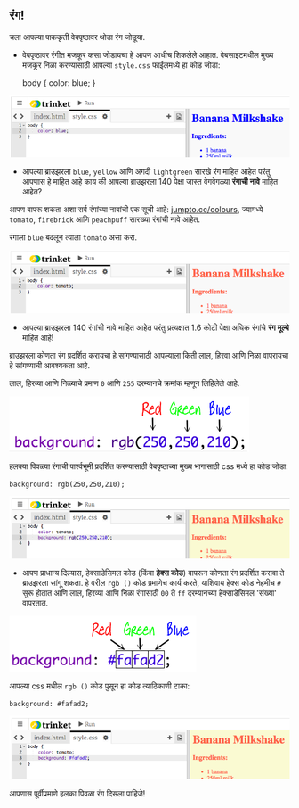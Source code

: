 ## रंग!

चला आपल्या पाककृती वेबपृष्ठावर थोडा रंग जोडूया.

+ वेबपृष्ठावर रंगीत मजकूर कसा जोडायचा हे आपण आधीच शिकलेले आहात. वेबसाइटमधील मुख्य मजकूर निळा करण्यासाठी आपल्या `style.css` फाईलमध्ये हा कोड जोडा:

    body {
        color: blue;
    }
    

![स्क्रीनशॉट](images/recipe-blue.png)

+ आपल्या ब्राउझरला `blue`, `yellow` आणि अगदी `lightgreen` सारखे रंग माहित आहेत परंतु आपणास हे माहित आहे काय की आपल्या ब्राउझरला 140 पेक्षा जास्त वेगवेगळ्या **रंगाची नावे** माहित आहेत?

आपण वापरू शकता अशा सर्व रंगांच्या नावांची एक सूची आहे: [jumpto.cc/colours](http://jumpto.cc/colours), ज्यामध्ये `tomato`, `firebrick` आणि `peachpuff` सारख्या रंगांची नावे आहेत.

रंगाला `blue` बदलून त्याला `tomato` असा करा.

![स्क्रीनशॉट](images/recipe-tomato.png)

+ आपल्या ब्राउझरला 140 रंगांची नावे माहित आहेत परंतु प्रत्यक्षात 1.6 कोटी पेक्षा अधिक रंगांचे **रंग मूल्ये** माहित आहे!

ब्राउझरला कोणता रंग प्रदर्शित करायचा हे सांगण्यासाठी आपल्याला किती लाल, हिरवा आणि निळा वापरायचा हे सांगण्याची आवश्यकता आहे.

लाल, हिरव्या आणि निळ्याचे प्रमाण `0` आणि `255` दरम्यानचे क्रमांक म्हणून लिहिलेले आहे.

![स्क्रीनशॉट](images/recipe-rgb-img.png)

हलक्या पिवळ्या रंगाची पार्श्वभूमी प्रदर्शित करण्यासाठी वेबपृष्ठाच्या मुख्य भागासाठी css मध्ये हा कोड जोडा:

    background: rgb(250,250,210);
    

![स्क्रीनशॉट](images/recipe-rgb.png)

+ आपण प्राधान्य दिल्यास, हेक्साडेसिमल कोड (किंवा **हेक्स कोड**) वापरून कोणता रंग प्रदर्शित करावा ते ब्राउझरला सांगू शकता. हे वरील `rgb ()` कोड प्रमाणेच कार्य करते, याशिवाय हेक्स कोड नेहमीच `#` सुरू होतात आणि लाल, हिरव्या आणि निळा रंगांसाठी `00` ते `ff` दरम्यानच्या हेक्साडेसिमल 'संख्या' वापरतात.

![स्क्रीनशॉट](images/recipe-hex-img.png)

आपल्या css मधील `rgb ()` कोड पुसून हा कोड त्याठिकाणी टाका:

    background: #fafad2;
    

![स्क्रीनशॉट](images/recipe-hex.png)

आपणास पूर्वीप्रमाणे हलका पिवळा रंग दिसला पाहिजे!